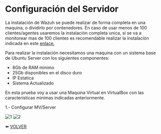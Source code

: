 # Configuración del Servidor

La instalación de Wazuh se puede realizar de forma completa en una maquina, o dividirlo por contenedores. En caso de usar menos de 100 clientes/agentes usaremos la instalación completa unica, si se va a monitorear mas de 100 clientes es recomendable realizar la instalación indicada en este [enlace.](https://documentation.wazuh.com/current/installation-guide/index.html)

Para realizar la instalación necesitamos una maquina con un sistema base de Ubuntu Server con los siguientes componentes:
- 8Gb de RAM minimo
- 25Gb disponibles en el disco duro
- IP Estatica
- Sistema Actualizado

En esta prueba voy a usar una Maquina Virtual en VirtualBox con las caracteristicas minimas indicadas anteriormente.

1.- Configurar MV/Server

![1]()
![2]()


:arrow_left: [VOLVER](https://github.com/kikeloppez/Wazuh-Monitoring)
